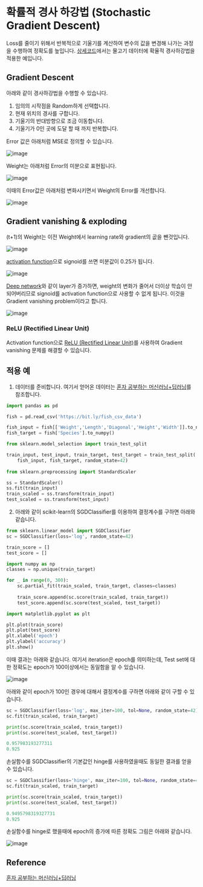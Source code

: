 # 확률적 경사 하강법 (Stochastic Gradient Descent)

Loss를 줄이기 위해서 반복적으로 기울기를 계산하여 변수의 값을 변경해 나가는 과정을 수행하여 정확도를 높입니다. [상세코드](https://github.com/kyopark2014/ML-Algorithms/blob/main/src/gradient-descent.ipynb)에서는 물고기 데이터에 확율적 경사하강법을 적용한 예입니다.

## Gradient Descent

아래와 같이 경사하강법을 수행할 수 있습니다. 

1) 임의의 시작점을 Random하게 선택합니다.
2) 현재 위치의 경사를 구합니다.
3) 기울기의 반대방향으로 조금 이동합니다.
4) 기울기가 0인 곳에 도달 할 때 까지 반복합니다. 

Error 값은 아래처럼 MSE로 정의할 수 있습니다. 

![image](https://user-images.githubusercontent.com/52392004/187074635-7f25adde-6ce3-42ac-b7b5-d78a2efa2948.png)

Weight는 아래처럼 Error의 미분으로 표현됩니다. 

![image](https://user-images.githubusercontent.com/52392004/187074671-d487c330-6f1e-4745-985e-5f3c813799a6.png)


이때의 Error값은 아래처럼 변화시키면서 Weight의 Error를 개선합니다. 

![image](https://user-images.githubusercontent.com/52392004/187074618-9b5ab505-fd28-4de7-a75f-4af062c7e95c.png)

## Gradient vanishing & exploding

(t+1)의 Weight는 이전 Weight에서 learning rate와 gradient의 곲을 뺀것입니다. 

![image](https://user-images.githubusercontent.com/52392004/187074828-fe5c8079-49fa-4cfe-bad3-56f35a1231a9.png)

[activation function](https://github.com/kyopark2014/ML-Algorithms/blob/main/perceptron.md#%ED%99%9C%EC%84%B1%ED%95%A8%EC%88%98-activation-function)으로 signoid를 쓰면 미분값이 0.25가 됩니다. 

![image](https://user-images.githubusercontent.com/52392004/187074885-56f2531e-628a-4b55-8170-7714a17a011e.png)

[Deep network](https://github.com/kyopark2014/ML-Algorithms/blob/main/neural-network.md#deep-network)와 같이 layer가 증가하면, weight의 변화가 줄어서 더이상 학습이 안되어버리므로 signoid를 activation function으로 사용할 수 없게 됩니다. 이것을 Gradient vanishing problem이라고 합니다. 

![image](https://user-images.githubusercontent.com/52392004/187074794-34a16dd4-83e4-4d23-9f8f-9cac583b8133.png)

### ReLU (Rectified Linear Unit)

Activation function으로 [ReLU (Rectified Linear Unit)](https://github.com/kyopark2014/ML-Algorithms/blob/main/activation-function.md#relu)를 사용하여 Gradient vanishing 문제를 해결할 수 있습니다. 


## 적용 예

1) 데이터를 준비합니다. 여기서 얻어온 데이터는 [혼자 공부하는 머신러닝+딥러닝](https://github.com/rickiepark/hg-mldl)를 참조합니다.

```python
import pandas as pd

fish = pd.read_csv('https://bit.ly/fish_csv_data')

fish_input = fish[['Weight','Length','Diagonal','Height','Width']].to_numpy()
fish_target = fish['Species'].to_numpy()

from sklearn.model_selection import train_test_split

train_input, test_input, train_target, test_target = train_test_split(
    fish_input, fish_target, random_state=42)
    
from sklearn.preprocessing import StandardScaler

ss = StandardScaler()
ss.fit(train_input)
train_scaled = ss.transform(train_input)
test_scaled = ss.transform(test_input)    
```

2) 아래와 같이 scikit-learn의 SGDClassifier를 이용하여 결정계수를 구하면 아래와 같습니다. 

```python
from sklearn.linear_model import SGDClassifier
sc = SGDClassifier(loss='log', random_state=42)

train_score = []
test_score = []

import numpy as np
classes = np.unique(train_target)

for _ in range(0, 300):
    sc.partial_fit(train_scaled, train_target, classes=classes)
    
    train_score.append(sc.score(train_scaled, train_target))
    test_score.append(sc.score(test_scaled, test_target))

import matplotlib.pyplot as plt

plt.plot(train_score)
plt.plot(test_score)
plt.xlabel('epoch')
plt.ylabel('accuracy')
plt.show()
```

이때 결과는 아래와 같습니다. 여기서 iteration은 epoch를 의미하는데, Test set에 대한 정확도는 epoch가 100이상에서는 동일함을 알 수 있습니다. 

![image](https://user-images.githubusercontent.com/52392004/186546899-321e805b-e5a1-4e2e-8ce9-150189f3402f.png)

아래와 같이 epoch가 100인 경우에 대해서 결정계수를 구하면 아래와 같이 구할 수 있습니다. 

```python
sc = SGDClassifier(loss='log', max_iter=100, tol=None, random_state=42)
sc.fit(train_scaled, train_target)

print(sc.score(train_scaled, train_target))
print(sc.score(test_scaled, test_target))

0.957983193277311
0.925
```

손실함수를 SGDClassifier의 기본값인 hinge를 사용하였을때도 동일한 결과를 얻을 수 있습니다. 

```python
sc = SGDClassifier(loss='hinge', max_iter=100, tol=None, random_state=42)
sc.fit(train_scaled, train_target)

print(sc.score(train_scaled, train_target))
print(sc.score(test_scaled, test_target))

0.9495798319327731
0.925
```

손실함수를 hinge로 했을때에 epoch의 증가에 따른 정확도 그림은 아래와 같습니다.

![image](https://user-images.githubusercontent.com/52392004/186547410-282dee58-c8eb-422f-a398-4f66ed2444d5.png)


## Reference

[혼자 공부하는 머신러닝+딥러닝](https://github.com/rickiepark/hg-mldl)

